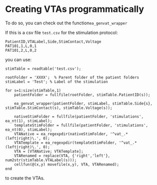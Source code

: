 # Creating VTAs programmatically

To do so, you can check out the function`ea_genvat_wrapper`

If this is a csv file `test.csv` for the stimulation protocol:

```text
PatientID,VTALabel,Side,StimContact,Voltage
PAT101,1,L,0,1
PAT101,2,L,0,2
```

you can use:

```text
stimTable = readtable('test.csv');

rootFolder = 'XXXX';  % Parent folder of the patient folders
stimLabel = 'Test'; % Label of the stimulation

for s=1:size(stimTable,1)
    patientFolder = fullfile(rootFolder, stimTable.PatientID(s));

    ea_genvat_wrapper(patientFolder, stimLabel, stimTable.Side{s}, stimTable.StimContact(s), stimTable.Voltage(s));

    nativeStimFolder = fullfile(patientFolder, 'stimulations', ea_nt(1), stimLabel);
    templateStimFolder = fullfile(patientFolder, 'stimulations', ea_nt(0), stimLabel);
    VTANative = ea_regexpdir(nativeStimFolder, '^vat_.*(left|right)\.', 0);
    VTATemplate = ea_regexpdir(templateStimFolder, '^vat_.*(left|right)\.', 0);
    VTA = [VTANative; VTATemplate];
    VTARenamed = replace(VTA, {'right','left'}, num2str(stimTable.VTALabel(s)));
    cellfun(@(x,y) movefile(x,y), VTA, VTARenamed);
end
```

to create the VTAs.

